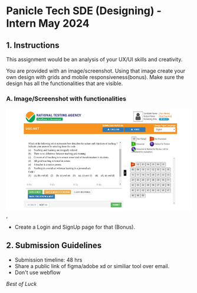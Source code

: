 # Panicle Tech SDE (Designing) - Intern May 2024


## 1. Instructions
This assignment would be an analysis of your UX/UI skills and creativity.

You are provided with an image/screenshot. Using that image create your own design with grids and mobile responsiveness(bonus). Make sure the design has all the functionalities that are visible.


### A. Image/Screenshot with functionalities

![Screenshot](AssigmentImage.png),

- Create a Login and SignUp page for that (Bonus).

## 2. Submission Guidelines
 - Submission timeline: 48 hrs 
 - Share a public link of figma/adobe xd or similiar tool over email.
 - Don't use webflow
 
*Best of Luck*
